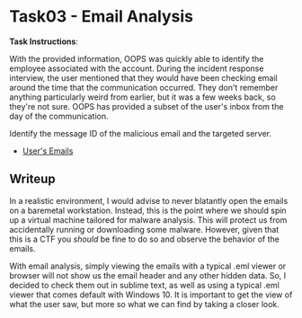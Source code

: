 # Task03 - Email Analysis

**Task Instructions**:

With the provided information, OOPS was quickly able to identify the employee associated with the account. During the incident response interview, the user mentioned that they would have been checking email around the time that the communication occurred. They don't remember anything particularly weird from earlier, but it was a few weeks back, so they're not sure. OOPS has provided a subset of the user's inbox from the day of the communication.

Identify the message ID of the malicious email and the targeted server.

* [User's Emails]

## Writeup

In a realistic environment, I would advise to never blatantly open the emails on a baremetal workstation. Instead, this is the point where we should spin up a virtual machine tailored for malware analysis. This will protect us from accidentally running or downloading some malware. However, given that this is a CTF you *should* be fine to do so and observe the behavior of the emails. 

With email analysis, simply viewing the emails with a typical .eml viewer or browser will not show us the email header and any other hidden data. So, I decided to check them out in sublime text, as well as using a typical .eml viewer that comes default with Windows 10. It is important to get the view of what the user saw, but more so what we can find by taking a closer look.

[User's Emails]: https://github.com/colton-gabertan/NSACodeBreaker2021/blob/task03/emails.zip
